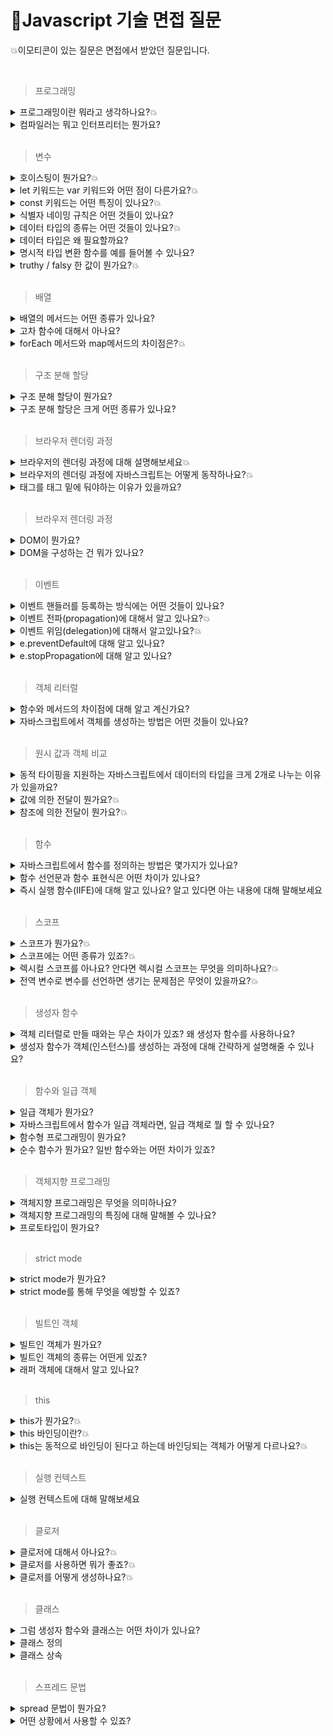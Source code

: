 # 🙋‍Javascript 기술 면접 질문

💥이모티콘이 있는 질문은 면접에서 받았던 질문입니다.

<br>

> 프로그래밍

<details>
<summary>프로그래밍이란 뭐라고 생각하나요?💥</summary>
<div markdown="1">
답변을 적어주세요
</div>
</details>

<details>
<summary>컴파일러는 뭐고 인터프리터는 뭔가요?</summary>
<div markdown="1">
답변을 적어주세요
</div>
</details>

<br>

> 변수

<details>
<summary>호이스팅이 뭔가요?💥</summary>
<div markdown="1">
답변을 적어주세요
</div>
</details>

<details>
<summary>let 키워드는 var 키워드와 어떤 점이 다른가요?💥</summary>
<div markdown="1">
답변을 적어주세요
</div>
</details>

<details>
<summary>const 키워드는 어떤 특징이 있나요?💥</summary>
<div markdown="1">
1. 선언과 초기화<br>
const 키워드로 선언한 변수는 선언과 동시에 초기화가 이루어져야 합니다.<br><br>
2. 재할당 금지<br>
var 또는 let 키워드로 선언한 변수는 재할당이 자유로우나 const 키워드로 선언한 변수는 재할당이 안됩니다.<br><br>
3. 상수(변하지 않는 변수)<br>
const로 선언한 변수에 원시 값을 할당한 경우 변수 값을 변경할 수 없습니다.<br>
원시 값은 변경 불가능한 값이기 때문입니다. 이러한 특징을 사용하여 상수로 표현합니다.<br>
</div>
</details>

<details>
<summary>식별자 네이밍 규칙은 어떤 것들이 있나요?</summary>
<div markdown="1">
답변을 적어주세요
</div>
</details>

<details>
<summary>데이터 타입의 종류는 어떤 것들이 있나요?💥</summary>
<div markdown="1">
원시 타입과 객체 타입이 있습니다. 원시 타입으로는 string(문자), Boolean(참과 거짓), number(숫자), null(의도적으로 값이 없음), undefined(값이 할당되지 않음), symbol(유일무이한 값), BigInt(아주 큰 정수)가 있습니다. 원시 타입을 제외한 모든 것은 다 객체 타입입니다. 배열, 함수, 객체가 있습니다. 이러한 데이터 타입은 자바스크립트에서 사용되며, 각각 다른 특징과 용도로 쓰이고 있습니다. 원시 타입은 값에 의한 전달로 동작하고, 객체 타입은 참조에 의한 전달로 동작합니다.
</div>
</details>

<details>
<summary>데이터 타입은 왜 필요할까요?</summary>
<div markdown="1">
1. 값을 저장할때 확보해야하는 메모리 공간의 크기를 결정하기 위해 필요합니다.<br>
2. 값을 참조할 때 읽어들여야 하는 메모리 공간의 크기를 결정하기 위해 필요합니다.<br>
3. 메모리에서 읽어들인 2진수를 어떻게 해석해야 할지 결정하기 위해 필요합니다.<br>
  <br>
  <details>
  <summary>보충 설명</summary>
<div markdown="1">
1.값을 저장할때 확보해야 하는 메모리 공간의 크기를 결정하기 위해 필요합니다. <br>
a라는 이름으로 공간을 만들었습니다. a공간에 2진수 형태로 데이터를 저장합니다.
이 과정에서 우리가 직접 얼마의 메모리 공간을 확보해야하는지 명시해주지 않아도 됩니다.
자바스크립트 엔진은 데이터 타입에 따라 알맞은 크기의 메모리 공간을 확보해주기 때문입니다.<br>
<br>
2.값을 참조할때 읽어들여야 하는 메모리 공간의 크기를 결정하기 위해 필요합니다.<br>
a변수를 통해 50이라는 값이 저장되어 있는 메모리 공간을 찾아갈 수 있습니다. 이때 값을
참조하기 위해서는 한번에 읽어들여할 메모리 크기를 알아야 합니다. a변수의 경우, 저장되어 있는 값이
숫자타입이므로 8바이트 단위로 읽지 않으면 원하는 값을 얻어낼 수 없습니다.
그렇다면 컴퓨터는 어떻게 한 번에 읽어들일 메모리의 크기를 알아낼 수 있을까요?
자바스크립트 엔진은 a 변수에 숫자타입의 값이 할당되어있기 때문에 a변수를 숫자타입으로 인식합니다.
숫자 타입은 8바이트 단위로 저장되므로 a변수를 참조하면 8바이트 단위로 메모리를 읽어들여 값을 얻어낼수 있습니다.
이처럼 어떤 데이터를 참조하는 과정에서 얼마의 메모리 공간을 읽어 들일지 알기 위해 데이터타입이 필요합니다.
<br>
  <br>
3.메모리에서 읽어들인 2진수를 어떻게 해석해야 할지 결정하기 위해 필요합니다.<br>
a변수 값을 사용할려고 가져왔더니 2진수 형태로 저장되어 있습니다.
이는 숫자일수도 있고 문자일수도 있습니다. 이때 2진수를 어떻게 해석할지 결정하는 방법으로
데이터 타입이 쓰입니다.</div>
  </details>
  
</div>
</details>

<details>
<summary>명시적 타입 변환 함수를 예를 들어볼 수 있나요?</summary>
<div markdown="1">
답변을 적어주세요
</div>
</details>

<details>
<summary>truthy / falsy 한 값이 뭔가요?💥</summary>
<div markdown="1">
turthy 값은 참으로 평가되는 값으로 true, 빈배열, 빈객체, 1 등이 있으며, falsy 값은 거짓으로 평가되는 값으로 false, undefined, null, 0, -0이 있습니다.
</div>
</details>

<br>

> 배열

<details>
<summary>배열의 메서드는 어떤 종류가 있나요?</summary>
<div markdown="1">
답변을 적어주세요
</div>
</details>

<details>
<summary>고차 함수에 대해서 아나요?</summary>
<div markdown="1">
답변을 적어주세요
</div>
</details>

<details>
<summary>forEach 메서드와 map메서드의 차이점은?💥</summary>
<div markdown="1">
forEach 는 별도의 반환값이 없이 배열 원소를 처음부터 끝까지 순회하는 메서드이며, map은 새 배열을 반환한다는 점에 차이가 있습니다.
</div>
</details>

<br>

> 구조 분해 할당

<details>
<summary>구조 분해 할당이 뭔가요?</summary>
<div markdown="1">
답변을 적어주세요
</div>
</details>

<details>
<summary>구조 분해 할당은 크게 어떤 종류가 있나요?</summary>
<div markdown="1">
답변을 적어주세요
</div>
</details>

<br>

> 브라우저 렌더링 과정

<details>
<summary>브라우저의 렌더링 과정에 대해 설명해보세요💥</summary>
<div markdown="1">
0. 서버에 필요한 리소스를 요청합니다. 서버는 브라우저에게 필요한 HTML을 보내줍니다.<br>
1. HTML 파일을 받은 브라우저는 파싱하며 DOM트리를 생성합니다.<br>
2. HTML을 읽는 중 CSS 요청이 발생하면 CSS 파일을 받아와 CSSOM 트리를 생성합니다.<br>
3. JavaScript 코드를 만나면 HTML 파싱을 중단하고 제어권한을 JavaScript 엔진에게 넘깁니다. JavaScript 코드를 파싱하고 실행합니다.<br>
4. DOM 트리와 CSSOM 트리를 결합하여 렌더 트리(Render Tree)를 생성합니다. 렌더 트리는 화면에 실제로 표시될 요소들로 구성됩니다.<br>
5. 렌더 트리의 각 노드에 대해 위치와 크기를 계산하는 레이아웃(Layout) 단계가 발생합니다.<br>
6. 레이아웃 단계에서 계산된 위치와 크기를 실제 픽셀로 변환하여 화면에 출력합니다. 이를 페인트(Paint)라고 합니다.<br>
7. Composition 단계에서는 레이아웃과 페인트를 수행하지 않고 레이어의 합성만 실행합니다. 이 단계에서는 transform, opacity와 같은 요소들이 처리됩니다.이러한 과정을 통해 HTML, CSS, JavaScript를 조합하여 브라우저에서 웹 페이지를 렌더링하고 화면에 표시됩니다.<br>
<br>
***리플로우와 리페인트가 무엇인가요? <br>
HTML의 레이아웃이 변경될 경우 레이아웃 단계에서 렌더트리가 재생성되어 리플로우가 실행됩니다.
레이아웃과 관련없는 스타일이 변경될 경우에는 체인트 단계가 다시 실행되어 리페인트가 실행됩니다.
</div>
</details>

<details>
<summary>브라우저의 렌더링 과정에 자바스크립트는 어떻게 동작하나요?💥</summary>
<div markdown="1">
답변을 적어주세요
</div>
</details>

<details>
<summary>
<script></script> 태그를 <body></body> 태그 밑에 둬야하는 이유가 있을까요? </summary>
<div markdown="1">
HTML 파서는 script 태그를 만나면 파싱을 멈추고 스크립트 파일을 읽기 때문에 HTML 코드 중간에 script 태그가 있으면 무거운 JavaScript 코드를 불러오고 실행하느라 DOM 생성이 지연됩니다.
DOM 생성이 지연되면 브라우저 렌더링에 방해가 되므로 미완성 화면이 오래 유지될 수 있습니다.
따라서 script 태그는 HTML 코드를 모두 작성 후 body 태그 닫기 직전에 작성하는 것이 좋습니다.
</div>
</details>

<br>

> 브라우저 렌더링 과정

<details>
<summary>DOM이 뭔가요?</summary>
<div markdown="1">
답변을 적어주세요
</div>
</details>

<details>
<summary>DOM을 구성하는 건 뭐가 있나요? </summary>
<div markdown="1">
답변을 적어주세요
</div>
</details>

<br>

> 이벤트

<details>
<summary>이벤트 핸들러를 등록하는 방식에는 어떤 것들이 있나요?</summary>
<div markdown="1">
답변을 적어주세요
</div>
</details>

<details>
<summary>이벤트 전파(propagation)에 대해서 알고 있나요?💥</summary>
<div markdown="1">
답변을 적어주세요
</div>
</details>

<details>
<summary>이벤트 위임(delegation)에 대해서 알고있나요?💥</summary>
<div markdown="1">
여러 개의 이벤트 리스너를 등록하지 않고 상위 요소에 하나의 이벤트 리스너만 등록하는 것을 이벤트 위임이라고 합니다. 여러개의 자식 엘리먼트 이벤트 관리하기,  동적 엘리먼트에 대한 이벤트 관리하기일 때 사용할 수 있습니다.
 <br> <br>
  <details>
  <summary>보충 설명</summary>

```jsx
이벤트위임을 사용하기 전
<ul>
  <li>1</li>
  <li>2</li>
  <li>3</li>
  <li>4</li>
  <li>5</li>
  <li>6</li>
</ul>

<script>
      const li = document.querySelectorAll("li");
      li.forEach((li) => {
        li.addEventListener("click", () => {
          li.classList.add("selected");
        });
      });
</script>
```

요소에 개별적으로 이벤트 리스너를 등록하고 있습니다. 이는 동일한 동작을 수행하는 요소에게 이벤트 리스너를 여러 번 중복해서 등록하는 것입니다. 여러개의 이벤트 리스너를 등록하는 경우, 각 요소에 대해 별도의 리스너를 등록하므로 메모리 사용량이 증가하고 많은 요소에 대한 이벤트 처리가 필요할 때 성능 저하가 일어날 수 있습니다. 또한 요소가 동적으로 추가 또는 제거되는 경우, 각각의 이벤트 리스너를 새로 등록하거나 제거해야하는 번거로움이 발생 할 수 있습니다.

```jsx
이벤트 위임을 사용한 예
      const ul = document.querySelector("ul");
      ul.addEventListener("click", (event) => {
        if (event.target.tagName == "LI") {
          event.target.classList.add("selected");
        }
      });
```

이벤트 위임을 사용한 예시는 상위 요소에 하나의 이벤트 리스너를 등록하여 모든 자식 요소의 이벤트를 처리합니다. 이벤트 위임을 사용하면 동적으로 생성되는 요소에 대해서도 이벤트 처리를 보장할 수 있으며, 이벤트 리스너의 중복 등록 문제를 피할 수 있습니다.

<div markdown="1">
</div>
  </details>
  
</div>
</details>

<details>
<summary>e.preventDefault에 대해 알고 있나요?</summary>
<div markdown="1">
e.preventDefault()는 메서드는 브라우저의 기본 동작을 중단시키는 역할을 합니다. 폼 제출 시 페이지를 새로고침하는 기본 동작을 중단시킵니다. 이를 통해 JavaScript 코드에서 추가적인 처리를 수행하거나 AJAX를 통해 비동기적으로 데이터를 전송할 수 있습니다.
</div>
</details>

<details>
<summary>e.stopPropagation에 대해 알고 있나요?</summary>
<div markdown="1">
답변을 적어주세요
</div>
</details>

<br>

> 객체 리터럴

<details>
<summary>함수와 메서드의 차이점에 대해 알고 계신가요?</summary>
<div markdown="1">
답변을 적어주세요
</div>
</details>

<details>
<summary>자바스크립트에서 객체를 생성하는 방법은 어떤 것들이 있나요? </summary>
<div markdown="1">
프로토타입 기밥 객체 지향언어라서 다양한 객체 생성 방법을 지원합니다.<br>
- 객체 리터럴 `const obj = {}`<br>
- 생성자 함수<br>
- 클래스(ES6)<br>
- Object.create() 메서드<br>

  <br>
  <details>
  <summary>보충 설명</summary>
<div markdown="1">
  - 객체 리터럴 예시<br>
  
  ```jsx
const person = {
name: "John",
age: 30,
occupation: "Developer"
};
  ```
<br>
  - 생성자 함수 예시<br>
  
  ```jsx
//1번
function Person(name, age, occupation) {
  this.name = name;
  this.age = age;
  this.occupation = occupation;
}

const person = new Person("John", 30, "Developer");

//2번
var day = new Date(); // new 연산자를 사용하여 Date 타입의 객체를 생성함.
document.write("올해는 " + day.getFullYear() + "년입니다.");

````
<br>
- 클래스 예시<br>

 ``` jsx
class Person {
  constructor(name, age, occupation) {
    this.name = name;
    this.age = age;
    this.occupation = occupation;
  }
}

const person = new Person("John", 30, "Developer");
````

<br>
- Object.create() 메서드 예시<br>
  
  ```jsx
const personPrototype = {
  sayHello: function() {
    console.log("Hello!");
  }
};

const person = Object.create(personPrototype);
person.name = "John";
person.age = 30;
person.occupation = "Developer";

````



</div>
</details>


</div>
</details>

<br>

> 원시 값과 객체 비교

<details>
<summary>동적 타이핑을 지원하는 자바스크립트에서 데이터의 타입을 크게 2개로 나누는 이유가 있을까요?</summary>
<div markdown="1">
답변을 적어주세요
</div>
</details>

<details>
<summary>값에 의한 전달이 뭔가요?💥</summary>
<div markdown="1">
값에 의한 전달은 원시 타입 메모리의 복사 방법입니다. 메모리에 저장된 값 100을 복사해서 다른 메모리 주소에 100(실제로는 2진수형태)을 저장하는 것을 말합니다.
</div>
</details>

<details>
<summary>참조에 의한 전달이 뭔가요?💥</summary>
<div markdown="1">
참조에 의한 전달은 객체 타입에서 복사하는 방법입니다. 메모리에 저장된 값이 아닌 100이 저장되어있는 메모리 주소를 복사해 다른 메모리에 저장되는 방식입니다.
</div>
</details>

<br>

> 함수

<details>
<summary>자바스크립트에서 함수를 정의하는 방법은 몇가지가 있나요?</summary>
<div markdown="1">
답변을 적어주세요
</div>
</details>

<details>
<summary>함수 선언문과 함수 표현식은 어떤 차이가 있나요? </summary>
<div markdown="1">
답변을 적어주세요
</div>
</details>

<details>
<summary>즉시 실행 함수(IIFE)에 대해 알고 있나요? 알고 있다면 아는 내용에 대해 말해보세요</summary>
<div markdown="1">
답변을 적어주세요
</div>
</details>

<br>

> 스코프

<details>
<summary>스코프가 뭔가요?💥</summary>
<div markdown="1">
스코프에는 전역스코프와, 지역스코프가 있습니다. 전역 스코프(Global Scope)는 말 그대로 전역에 선언되어있어 어느 곳에서든지 해당 변수에 접근할 수 있다는 의미이며 지역 스코프(Local Scope)는 해당 지역에서만 접근할 수 있어 지역을 벗어난 곳에선 접근할 수 없다는 의미입니다. 지역스코프의 예로 함수스코프가 있습니다.
</div>
</details>

<details>
<summary>스코프에는 어떤 종류가 있죠?💥</summary>
<div markdown="1">
스코프에는 전역스코프와, 지역스코프가 있습니다. 전역 스코프(Global Scope)는 말 그대로 전역에 선언되어있어 어느 곳에서든지 해당 변수에 접근할 수 있다는 의미이며 지역 스코프(Local Scope)는 해당 지역에서만 접근할 수 있어 지역을 벗어난 곳에선 접근할 수 없다는 의미입니다. 지역스코프의 예로 함수스코프가 있습니다.
</div>
</details>

<details>
<summary>렉시컬 스코프를 아나요? 안다면 렉시컬 스코프는 무엇을 의미하나요?💥</summary>
<div markdown="1">
답변을 적어주세요
</div>
</details>

<details>
<summary>전역 변수로 변수를 선언하면 생기는 문제점은 무엇이 있을까요?💥</summary>
<div markdown="1">
답변을 적어주세요
</div>
</details>

<br>

> 생성자 함수

<details>
<summary>객체 리터럴로 만들 때와는 무슨 차이가 있죠? 왜 생성자 함수를 사용하나요?</summary>
<div markdown="1">
답변을 적어주세요
</div>
</details>

<details>
<summary>생성자 함수가 객체(인스턴스)를 생성하는 과정에 대해 간략하게 설명해줄 수 있나요?</summary>
<div markdown="1">

```jsx
//1.생성자 함수 선언
function User(name) {
// this = { }  3. 빈 객체가 암시적으로 만들어짐

//4. 새로운 프로퍼티를 this에 추가함
[this.name](http://this.name/) = name;
this.isAdmin = false;

// return this; 5. this가 암시적으로 반환됨
}

let user = new User("쿠마") //2.인스턴스 생성
````

</div>
</details>

<br>

> 함수와 일급 객체

<details>
<summary>일급 객체가 뭔가요?</summary>
<div markdown="1">
답변을 적어주세요
</div>
</details>

<details>
<summary>자바스크립트에서 함수가 일급 객체라면, 일급 객체로 뭘 할 수 있나요?</summary>
<div markdown="1">
1. 변수에 할당할 수 있습니다: 함수는 변수에 할당되어 저장될 수 있습니다. 변수를 통해 함수를 참조하고 호출할 수 있습니다.<br><br>
2. 매개변수로 전달할 수 있습니다: 함수는 다른 함수의 매개변수로 전달될 수 있습니다. 이를 통해 함수를 콜백으로 사용하거나, 동적으로 함수를 생성하고 조작할 수 있습니다.<br><br>
3. 반환값으로 사용할 수 있습니다: 함수는 다른 함수의 반환값으로 사용될 수 있습니다. 이를 통해 함수가 다른 함수에 필요한 동작을 정의하고 반환하거나, 함수를 조합하여 더 복잡한 동작을 구성할 수 있습니다.<br><br>
이러한 특징을 통해 함수를 값처럼 다룰 수 있고, 함수를 조합하고 활용하여 유연하고 강력한 동작을 구현할 수 있습니다. 함수형 프로그래밍 패러다임에서는 이러한 특징을 기반으로 데이터와 동작을 분리하여 코드의 재사용성과 가독성을 높이는 등의 장점을 제공합니다.
</div>
</details>

<details>
<summary>함수형 프로그래밍이 뭔가요?</summary>
<div markdown="1">
답변을 적어주세요
</div>
</details>

<details>
<summary>순수 함수가 뭔가요? 일반 함수와는 어떤 차이가 있죠?</summary>
<div markdown="1">
답변을 적어주세요
</div>
</details>

<br>

> 객체지향 프로그래밍

<details>
<summary>객체지향 프로그래밍은 무엇을 의미하나요?</summary>
<div markdown="1">
객체지향 프로그래밍은 프로그램을 작은 독립적인 객체로 나누고, 이들을 상호작용시켜 큰 프로그램을 구축하는 개발 방법입니다. 레고 블록의 조립과 같이 필요한 기능을 수행하는 객체들을 조합하여 프로그램을 구성합니다. 객체들은 데이터와 그를 다루는 방법(메서드)을 포함하며, 이들은 상호작용하면서 프로그램이 실행됩니다. 객체지향 프로그래밍은 코드의 재사용성과 유지 보수의 편의성을 높여줍니다.
</div>
</details>

<details>
<summary>객체지향 프로그래밍의 특징에 대해 말해볼 수 있나요?</summary>
<div markdown="1">
답변을 적어주세요
</div>
</details>

<details>
<summary>프로토타입이 뭔가요?</summary>
<div markdown="1">
답변을 적어주세요
</div>
</details>

<br>

> strict mode

<details>
<summary>strict mode가 뭔가요? </summary>
<div markdown="1">
오타나 문법 지식의 미비로 인한 실수를 줄여 안정적인 코드를 생산하기 위해 ES5에 추가된 모드입니다.
</div>
</details>

<details>
<summary>strict mode를 통해 무엇을 예방할 수 있죠? </summary>
<div markdown="1">
답변을 적어주세요
</div>
</details>

<br>

> 빌트인 객체

<details>
<summary>빌트인 객체가 뭔가요?</summary>
<div markdown="1">
개발자가 모든 기능을 구현하지 않고, 편하게 개발할 수 있도록 자바스크립트에서 기본적으로 제공하는 객체입니다.

Object, String, Number, Boolean, Symbol, Date, Math, RegExp, Array, Map/Set, WeakMap/WeakSet, Function, Promise, Reflect, Proxy, JSON, Error 등 40여개 표준 빌트인 객체가 있습니다.
</div>
</details>

<details>
<summary>빌트인 객체의 종류는 어떤게 있죠?</summary>
<div markdown="1">
답변을 적어주세요
</div>
</details>

<details>
<summary>래퍼 객체에 대해서 알고 있나요?</summary>
<div markdown="1">
답변을 적어주세요
</div>
</details>

<br>

> this

<details>
<summary>this가 뭔가요?💥</summary>
<div markdown="1">
답변을 적어주세요
</div>
</details>

<details>
<summary>this 바인딩이란?💥</summary>
<div markdown="1">
답변을 적어주세요
</div>
</details>

<details>
<summary>this는 동적으로 바인딩이 된다고 하는데 바인딩되는 객체가 어떻게 다르나요?💥</summary>
<div markdown="1">
답변을 적어주세요
</div>
</details>

<br>

> 실행 컨텍스트

<details>
<summary>실행 컨텍스트에 대해 말해보세요</summary>
<div markdown="1">
답변을 적어주세요
</div>
</details>

<br>

> 클로저

<details>
<summary>클로저에 대해서 아나요?💥</summary>
<div markdown="1">
답변을 적어주세요
</div>
</details>

<details>
<summary>클로저를 사용하면 뭐가 좋죠?💥</summary>
<div markdown="1">
답변을 적어주세요
</div>
</details>

<details>
<summary>클로저를 어떻게 생성하나요?💥</summary>
<div markdown="1">
답변을 적어주세요
</div>
</details>

<br>

> 클래스

<details>
<summary>그럼 생성자 함수와 클래스는 어떤 차이가 있나요?</summary>
<div markdown="1">
답변을 적어주세요
</div>
</details>

<details>
<summary>클래스 정의</summary>
<div markdown="1">
답변을 적어주세요
</div>
</details>

<details>
<summary>클래스 상속</summary>
<div markdown="1">
답변을 적어주세요
</div>
</details>

<br>

> 스프레드 문법

<details>
<summary>spread 문법이 뭔가요?</summary>
<div markdown="1">
답변을 적어주세요
</div>
</details>

<details>
<summary>어떤 상황에서 사용할 수 있죠?</summary>
<div markdown="1">
답변을 적어주세요
</div>
</details>
